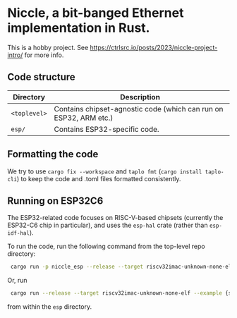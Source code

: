 # Niccle, a bit-banged Ethernet implementation in Rust.

This is a hobby project. See https://ctrlsrc.io/posts/2023/niccle-project-intro/
for more info.

## Code structure

| Directory    | Description                                                       |
| ------------ | ----------------------------------------------------------------- |
| `<toplevel>` | Contains chipset-agnostic code (which can run on ESP32, ARM etc.) |
| `esp/`       | Contains ESP32-specific code.                                     |

## Formatting the code

We try to use `cargo fix --workspace` and `taplo fmt`
(`cargo install taplo-cli`) to keep the code and .toml files formatted
consistently.

## Running on ESP32C6

The ESP32-related code focuses on RISC-V-based chipsets (currently the ESP32-C6
chip in particular), and uses the `esp-hal` crate (rather than `esp-idf-hal`).

To run the code, run the following command from the top-level repo directory:

```sh
 cargo run -p niccle_esp --release --target riscv32imac-unknown-none-elf --example {some_example}
```

Or, run

```sh
 cargo run --release --target riscv32imac-unknown-none-elf --example {some_example}
```

from within the `esp` directory.
